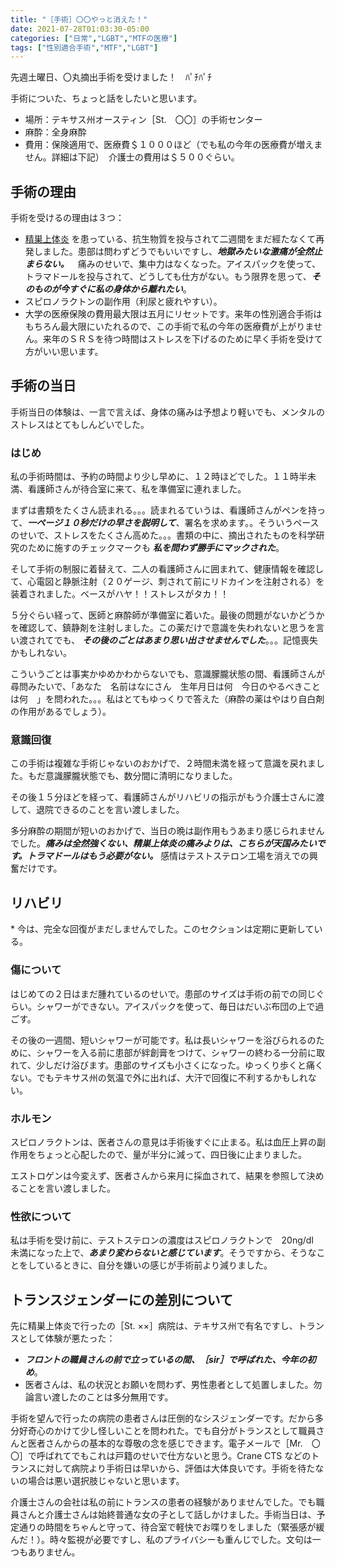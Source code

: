 ```yaml
---
title: "［手術］〇〇やっと消えた！"
date: 2021-07-28T01:03:30-05:00
categories: ["日常","LGBT","MTFの医療"]
tags: ["性別適合手術","MTF","LGBT"]
---
```



先週土曜日、〇丸摘出手術を受けました！　ﾊﾟﾁﾊﾟﾁ

手術についた、ちょっと話をしたいと思います。


- 場所：テキサス州オースティン［St.　〇〇］の手術センター
- 麻酔：全身麻酔
- 費用：保険適用で、医療費＄１０００ほど（でも私の今年の医療費が増えません。詳細は下記）　介護士の費用は＄５００ぐらい。

## 手術の理由

手術を受けるの理由は３つ：


- [精巣上体炎](https://ja.wikipedia.org/wiki/%E7%B2%BE%E5%B7%A3%E4%B8%8A%E4%BD%93%E7%82%8E) を患っている、抗生物質を投与されて二週間をまだ經たなくて再発しました。患部は問わずどうでもいいですし、__*地獄みたいな激痛が全然止まらない。*__　痛みのせいで、集中力はなくなった。アイスパックを使って、トラマドールを投与されて、どうしても仕方がない。もう限界を思って、__*そのものが今すぐに私の身体から離れたい*__。
- スピロノラクトンの副作用（利尿と疲れやすい）。
- 大学の医療保険の費用最大限は五月にリセットです。来年の性別適合手術はもちろん最大限にいたれるので、この手術で私の今年の医療費が上がりません。来年のＳＲＳを待つ時間はストレスを下げるのために早く手術を受けて方がいい思います。

## 手術の当日

手術当日の体験は、一言で言えば、身体の痛みは予想より軽いでも、メンタルのストレスはとてもしんどいでした。


### はじめ

私の手術時間は、予約の時間より少し早めに、１２時ほどでした。１１時半未満、看護師さんが待合室に来て、私を準備室に連れました。

まずは書類をたくさん読まれる。。。読まれるていうは、看護師さんがペンを持って、__*一ページ１０秒だけの早さを説明して*__、署名を求めます。。そういうペースのせいで、ストレスをたくさん高めた。。。書類の中に、摘出されたものを科学研究のために施すのチェックマークも __*私を問わず勝手にマックされた*__。

そして手術の制服に着替えて、二人の看護師さんに囲まれて、健康情報を確認して、心電図と静脈注射（２０ゲージ、刺されて前にリドカインを注射される）を装着されました。ベースがハヤ！！ストレスがタカ！！

５分ぐらい経って、医師と麻酔師が準備室に着いた。最後の問題がないかどうかを確認して、鎮静剤を注射しました。この薬だけで意識を失われないと思うを言い渡されてでも、 __*その後のごとはあまり思い出させませんでした*__。。。記憶喪失かもしれない。

こういうごとは事実かゆめかわからないでも、意識朦朧状態の間、看護師さんが尋問みたいで、「あなた　名前はなにさん　生年月日は何　今日のやるべきことは何　」を問われた。。。私はとてもゆっくりで答えた<span class="joke-text">（麻酔の薬はやはり自白剤の作用があるでしょう）</span>。

### 意識回復

この手術は複雑な手術じゃないのおかげで、２時間未満を経って意識を戻れました。もだ意識朦朧状態でも、数分間に清明になりました。

その後１５分ほどを経って、看護師さんがリハビリの指示がもう介護士さんに渡して、退院できるのことを言い渡しました。

多分麻酔の期間が短いのおかげで、当日の晩は副作用もうあまり感じられませんでした。__*痛みは全然強くない、精巣上体炎の痛みよりは、こちらが天国みたいです。トラマドールはもう必要がない。*__ 感情はテストステロン工場を消えでの興奮だけです。

## リハビリ

\* 今は、完全な回復がまだしませんでした。このセクションは定期に更新している。

### 傷について

はじめての２日はまだ腫れているのせいで。患部のサイズは手術の前での同じぐらい。シャワーができない。アイスパックを使って、毎日はだいぶ布団の上で過ごす。

その後の一週間、短いシャワーが可能です。私は長いシャワーを浴びられるのために、シャワーを入る前に患部が絆創膏をつけて、シャワーの終わる一分前に取れて、少しだけ浴びます。患部のサイズも小さくになった。ゆっくり歩くと痛くない。でもテキサス州の気温で外に出れば、大汗で回復に不利するかもしれない。

### ホルモン

スピロノラクトンは、医者さんの意見は手術後すぐに止まる。私は血圧上昇の副作用をちょっと心配したので、量が半分に減って、四日後に止まりました。

エストロゲンは今変えず、医者さんから来月に採血されて、結果を参照して決めることを言い渡しました。

### 性欲について

私は手術を受け前に、テストステロンの濃度はスピロノラクトンで　20ng/dl　未満になった上で、__*あまり変わらないと感じています*__。そうですから、そうなことをしているときに、自分を嫌いの感じが手術前より減りました。

## トランスジェンダーにの差別について

先に精巣上体炎で行ったの［St. ××］病院は、テキサス州で有名ですし、トランスとして体験が悪たった：
- __*フロントの職員さんの前で立っているの間、［sir］で呼ばれた、今年の初め*__。
- 医者さんは、私の状況とお願いを問わず、男性患者として処置しました。勿論言い渡したのことは多分無用です。
 
手術を望んで行ったの病院の患者さんは圧倒的なシスジェンダーです。だから多分好奇心のかけて少し怪しいことを問われた。でも自分がトランスとして職員さんと医者さんからの基本的な尊敬の念を感じできます。電子メールで［Mr.　〇〇］で呼ばれてでもこれは戸籍のせいで仕方ないと思う。Crane CTS などのトランスに対して病院より手術日は早いから、評価は大体良いです。手術を待たないの場合は悪い選択肢じゃないと思います。

介護士さんの会社は私の前にトランスの患者の経験がありませんでした。でも職員さんと介護士さんは始終普通な女の子として話しかけました。手術当日は、予定通りの時間をちゃんと守って、待合室で軽快でお喋りをしました（緊張感が緩んだ！）。時々監視が必要ですし、私のプライバシーも重んじでした。文句は一つもありません。